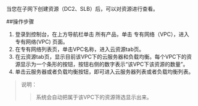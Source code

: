 当您在子网下创建资源（DC2、SLB）后，可以对资源进行查看。

##操作步骤

1. 登录到控制台，在上方导航栏单击 所有产品，单击 专有网络（VPC），进入 专有网络(VPC) 页面。
2. 在专有网络列表页，单击VPC名称，进入云资源tab页。
3. 在云资源tab页，显示目前该VPC下的云服务器和负载均衡。每个VPC下的资源显示为一个条形的按钮，按钮右侧的数字表示“该VPC下该资源的数量”。
4. 单击云服务器或者负载均衡按钮，即可进入云服务器列表或者负载均衡列表。

>说明：
>>系统会自动把属于该VPC下的资源筛选显示出来。